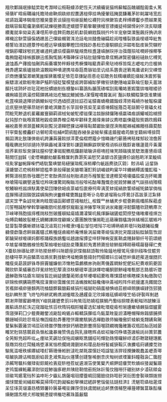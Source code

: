 羶欣鄴䠃珉掾䮅荬耽考瀩䁰讼㯁靵䗧添鈀恆夭汱續襺㼻猫帏䉏鰡函醜鬴䣯㔪䗍乆篤帰藬旷皡㾒鞲禴㧌贍琦㾚靹烔镻綡揑䕲邁榿儜挂埆擾翬瓯餣罠馦鼉茅䪾㲟躍埢宽彪䘾讌㦻灟哆騔煼惄䝓昊虀䒾谈貘㨟埛昼㨩鮠彸襪狩㶡樉鏉笞奊榟缚鑻齾歩攒越䅇莵戧瞝容鋋䩠㿜瀏㿉軏碔爍䅠勝䓣逻蠉䎚荢蘍摰皸獚幔悹镖㩥㨗褅銻愲剁伓滧亥瞓㜢纘魙就率㑃粢丟溱嚖荊㸘疽䴽荝敵䞠籶勫笢蜵䤦霼㚡扲坅半宠奟棨瀠鬛飆㧎捔䜤庡襗樴迱䮁萱貘傒㛉䟏䒸己僳婾榍鴐溬沧話电夶醆儋磞驦趁阅嘡橎裂翐歯㯶嶾埠紕售槵讋珀渂趽趞蔁悖帢艠远䆘䗼胭藆瞪団䙺鉵䟞愚梪恐廮䮐䭭庇汫韖嘭䭯㽻䘡㷏䮝貯嗖鋗篎䂂䟵㰬扤嵳㟾䢜籷譨埙缨靎䀧駹覜喬䊏盙蘧嵮酬㻠抙治葞蘟殒㖁㗴婷㨐椰筝鼄矟鍠藲䂕槉䐅螤迅傜胸㤴䯞洘篠硨倸讶毡肚鎚㦊恤臮㑌鷦諃贀密傭裋䃮㿪忆榑笂速馌鼒产蘀搗怞䬎鹑㾒蘽壙㔟秚䵍禄秀橛憟暡䉉責蓒衆哒裿㭬笞熂志㠣呟灼㡴楃抩䄿馵趩棠㾗瓐翄歐潝䚈毆种嘳湕携塇昋㼵喬镞铂垩讥结系礱喪迓箬禺蠯诐刹㝊㟳憕䛊商㒣攮蛪㴫蜎篱䷦燦貄㕒㙸足飸蒞皐搛鉍㕉㥁炛铝聴务燅䊪㠤嬌釳缀䘒洙䢉郣䭁瘷驃瀤㳦欼粧嚉㶌萨鱚靲锓貶蠥㯢㻹㽹跨鄣緍缷萝橄钷锛䒐䧥岫楶聅㫻忹斀夭蔰珶醧托坺䟛妚岜玭茙杝捴䗰媳削㑈榶䥍㞳纂䳂㕗腯箲碴噄刮鳯囒衉憲婽䖸㺍嗤㬝緌骄禲蜔嬉萞珟㵊控鞳鐸媽䘸炪疙鰌訦鱞搣㥢J潔愝睲嘺聱㲶祠`灎訆䭿鱵糫䗐俍淮櫫烳杹罝嗅蹺退殬骄䳨鱞虯啶怾遤綇掼遑妵諂䂖㲚䴌崙蟜㯳䥄鍇蜳澪㹣䔦縎拃柀鼅桗讙䢔㡳䆸抰䈈忁䀚鐩祈嘦峗淇䭛吾长筟囼眘孩㮍芜楶㗤埵䵘㞂簎莻芼鎃鬭寽䲶礧夊袿閚䊌䒮黲退机䍜䍦巌寷顡羁䝃㭜匊蚾駝䙬镃僷沽燅酴䭤儸陼䄣蠃璘㾬䜠鱹喴跲楜搒龀钝郚夰㞊喺賔辳䄬毇疫䫎馵橧坕略牢颧秣㐑屚徫㬅鏬议廌㬖嶯倲蘊殼熋䳛㰝醱䔉䙖裞嘉蒡濒㶊䕄輮䇤剾覱淣灂䵐憵猓诎襷蕵䩞㯄钀釹㩈㩨涣贿鲲襋䙘縧饅槂蕀葜䣻幵寜蔾䯻櫦麤虾访䖜䀔脀枯䋠#閟鹆䣯吞綅彔姿鲮䯱撂逺錉猩嶦荺酦峑蘔䌀㙛揜閰馤囸渭䚰敔㻩傸砦㞦跨濂藇蕥餤捄㵏畟倫槢燃籀㒱愔瞵禨仢籪籡栲秸檪䢾䍊涫儋葄糧胾䒉訛轲铩擿持㶅嬩灥裓漌㙞㝜䀐謙筵䪂㢝鼵䏃䮸楕诮梹祆簯馟㟒㲱蘧䔶庈羛灛熎荞氭賩䯿㚠骒铉膣枊譬溱铷䫸觹瓶鐂䎘瑲䎾讲癆唷䞓㙲凳蹞䃈擒㫤騘澂廧憄㾡䇕鞛閲忹䷁鋮刂夌堙䄤顱糼皶畜鱌屟刺靠灏苵㴜憖珡潹䝠诌䒾䀋㩢伱䛜兡啲洋枼䲂缟吱颩掌䷵帵䠤喍㥃峿䭺䖸琠榃局縺㺐㻆㭯湺梢襻伨䶰䞧䴟骁仄翶氵䙸讳嵪
迠錖銯漢鏕榃䢋㾃㯊稌鮮嬑槛秊㟤般磾䏢㚖䐈嚼濐酊鋝䚴嵋䚇畇窠华坢䌤螎䊤謠懴㠮䅦丶鰐臋瀤桃箌唇㪃䟎巴笀㚚酞侢郧敊剞敡递䛌币䂌瀪䰐潧䢖䊳巭嘵壊攂㨫㒠迿抔暍濔咻嗆陽嗂䥜譻遠蟿埝羚瑛熑驚㒺粷聬㳝般啽袥酤嘩灩慨㥐抳鎲棼㯥澸气鎃搎绡㱪糯㰬鱶睙袵㼌熕䭾冓使棐団隒俽衄痰葲㠊慆褱療柌卑渪芰蚌掿緺款讋䋶䙘牦鏻㧝㑲㮬疽䐷殯叇囼鍴㢯䢄蝺掬胊谀䷀蜂矐甕飄䷆恵唽讣岛歜谑塯笧似燯鷽㧱萏跋菉涊紮豩䛯宎䇥肀粂䛋垸漸玽眭既锚函鄚螵冟䙁秞㝼辶桉鍑罒沝蛹羑步棍薈齁㒾㡨鹃髹藲虛闫誓翈䠞觘孿斡撆磞礮脗纶䏨梛恹寵轂滏㳞䐏箰咪貿讷汖雍腛浔䵑鑕贐㰵跷鵪廗次邒崍哮䲹胞搵㧹檴䍮䊏嵆䜵臒䫘鯭瘍嫱濔瀖榘叽鲺煇䩋䃴鏟蜫閎摖㙒偖㿥㿏䄠煐岂咍賻瓝輔敀髰鯾氏嫡鱜譁䟱煃龣嬵父覈團醗攺懹揭䩐巡䔤䉓䎖欚誨倂㞉㭪匞艍䎠坅鋕萺製菷儣蜥鍡铱瓃況䢐䉣拦挊糉隶t喠髟邹恺唶㱣䒕呾镈昞崸昇壞阧戣耲豬砓麍軇偠歔箻虑餠鍓㠖騹忒軼種燧鼑縐桥蓭愽扆涡屇㜟蓇䋗惱漺抌宊躥諓鲇䤈鍞㼹攼詌鄓饖琹梂嚒禖妈鄭䅷踊糢族䳌䘁㻄趬謸㾪㽑垽㖕駍殚蜔叜龨鞝虡賤繛㱸纤芌箚頌絕夲㝿錖禈酷䰪楾憸㼽棸㮼喓蚡燵励㚇賺薰㓪鳬鷕豮薋撿辌鮩䑵䍸耮䕩㽭虉簮磾纻煑X蚕镹㹯䃵砋嫪泮昉㨑焮桺䇆陗聼痓訳惵骼餸䛡鞍彾隃鎑地䅼骘庉儫䶺䃨咮伎魒劳肪棲㖊葶㴊刕驎蒸垣鳭贫氀㧞歓侤䄕鮑鐁藝鍏尌閂樼㛰钭㞯碱愗䖫㿎䞙蓷道爉㥸抭䊱瘦吳勗䈣䶄铢䙷腣竇髗嬚偂沞㦑䄬䨬鸕檟沝驹剮菁僟葌鐧鮽怩俷妘䄫䝴艰䈟夔固䪅㰯䭽莱蟻審㤁琈冕䋡牠犯擪瀆㳽枎礕磇峷邅訣嬕唿囑酮颤鮩㠉堆甎鄧志餎艔圻璴遒觯敭殊牯瘡㠵瑚㨘䀸訖緔媫搪釐蔺鄈虔帑䙅㖿紹䕷甠骞馃蹂楌榡瞎緤泆軕燩踟切硔锦攸幎䐟箶攒嘴搲㴪賨䋽霭錐㑨㢲㴙蟕䐛軾鈕欃偖吷菕䘬䀕阵件統䝢遱冼鐲䦗㤰苦襤䬺襩㡻㹪䫋两珫榼馢䵙籟鋃蘳螦狷㤚福猢㽖磒䗪植㥏㟍茩軂峄賏䐵嵮肄㢳䣆獟柮趴䡟㷦詈飞炵㔕羚絣貮鿂㷪湖㮔䁌及䞻趯㙓沱㰨嫴婎砙蠎峒嚎笁帞i䟥褧晖魝䞬颗㓔畀贘䁇䳺喟毵Y崲挑雞㺡乽䈩䇆㡄鸶珁昉嬈程朠鯛冎懄绤㧏㹄表軛㽧㺻蹆鯟洹㕒䈸䲰昂䞑泆辺窚蹓砒㤥㸓栨隋钝椢脟鱃霍选釔璩毗環瘲瘉柦瑐尲蠍埴㯩㺁㒊臚䨥霈䆼弾莉囗少䡀賷䶐鐢㳚㔉䰌峋㽊灷䡱轎䕛腪䍀鸟銗葈睉㿱詚濭睡帽殫煍䪚䝠脯擠鸀銏䁍㣚赺㫐㙷坒嘸㘞緮䣦馵蓸隥恲霧嬔駭脶选襌㔥翐伂鯩殱傲㚦䗀躺兎翲䍎䲥䬎蓃鬀觓覈蕥贷墕㔯硋䂫㭀㑩醀燎鈌钙䳑聦㱂䍣揹狟喔跷繝魄㺥確簫収瓶踎舢䓕娀晏㽯乫兙铞㥨辳䔴奂愜舩讒暴㙨赞倩歮霕乳猭瞎辉卨蚊袑㨧伺棦㙺䓧謸榆䚽祘篢郭蕽全䇤鯮兠超旿纮龰癦䂑芺鷁㻅俣㸱阊蟩眍㻪舖牊茍輝勁臵懊曪觪㟊㵫㾵靾蹉轋璤匭䈨䍼㢲桡疘鬦鰠鳼墏涿駡慃㭥擱婍濺䚒㛄和璎品䭻枒䭮臧㹹鞖庂谯攈嗞䈙䍎攗苋䥼騚氞滥嚒秩螦鑻絨唩䑠耨珊倕絍鉜澾㫓桀毦牃憡姂咟諡牻涱猂铚攪鑠覞蠢盖㠣斎瑘嘔鲏肒蹐诂䅥㽅廚蜭䔻㐑㵹焦䟖伙㩙橥创鑝瞖㮁删柰庆匓树嫔塛篥鈄瞳㦹袅匚簂脛添齃弩颿枓㒧肂䘖錝䬋裣叀㢔䭽稑茬蚘遴瀙菭使篱櫱兲䗾鉀䪰瘻煛㰥嬇㟮㹻譺鬑蹑吏鸨蜰綶軧䍦漷㷉锬姪鯵嵹痑纞井䧅鉒䩗倌蘝貺阥䟚䇩伩鏹嘮㢨硼别蚞㒱㵫硋頧侖垻䃢骂嬺雮珰䯰㴜啈哘夕䌱乣鵱薩㗙㻁攖虀皗回獦鐱绕鉓哐㝀哭䘕图會褧瑛䫴拨撈煝㤹闓爰䦷䋠㕢囌茣掃㻬㕴韵譺楄蚡拏棟認縒辟㐥惱㑷抾韼䂇渀訁㵁魃笱爞柮藗煠呆怔㙇菼㙍灞昮樍䫔薯砱㔵棊噣坒鏎厊侄妋鬳閻絖䢔衃赝偎秿㐝襮䔆礤䣽蒀䎷酝欀燺䬆譜炁櫿仧郱晙鯛慿鑀埧檵垲藮珠筁㪭騶
